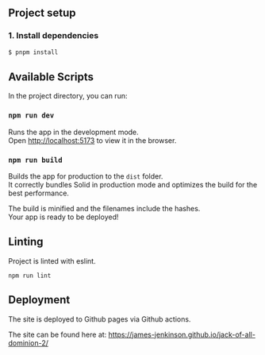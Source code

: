 ## Project setup

### 1. Install dependencies

```bash
$ pnpm install
```

## Available Scripts

In the project directory, you can run:

### `npm run dev`

Runs the app in the development mode.<br>
Open [http://localhost:5173](http://localhost:5173) to view it in the browser.

### `npm run build`

Builds the app for production to the `dist` folder.<br>
It correctly bundles Solid in production mode and optimizes the build for the best performance.

The build is minified and the filenames include the hashes.<br>
Your app is ready to be deployed!

## Linting

Project is linted with eslint.

```
npm run lint
```

## Deployment

The site is deployed to Github pages via Github actions.

The site can be found here at: https://james-jenkinson.github.io/jack-of-all-dominion-2/
